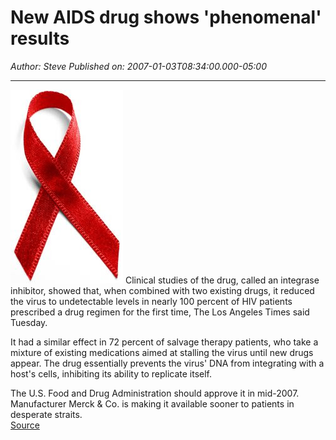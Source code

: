# New AIDS drug shows 'phenomenal' results

*Author: Steve*
*Published on: 2007-01-03T08:34:00.000-05:00*

---

[![](aids_ribbon.jpg)](http://bp2.blogger.com/_kfv2ADnjgQg/RZuzbevYGOI/AAAAAAAAAFA/Vp7FiBVeGYY/s1600-h/aids_ribbon.jpg) Clinical studies of the drug, called an integrase inhibitor, showed that, when combined with two existing drugs, it reduced the virus to undetectable levels in nearly 100 percent of HIV patients prescribed a drug regimen for the first time, The Los Angeles Times said Tuesday.  
  
It had a similar effect in 72 percent of salvage therapy patients, who take a mixture of existing medications aimed at stalling the virus until new drugs appear. The drug essentially prevents the virus' DNA from integrating with a host's cells, inhibiting its ability to replicate itself.  
  
The U.S. Food and Drug Administration should approve it in mid-2007. Manufacturer Merck & Co. is making it available sooner to patients in desperate straits.  
[Source](http://www.physorg.com/news86960302.html)